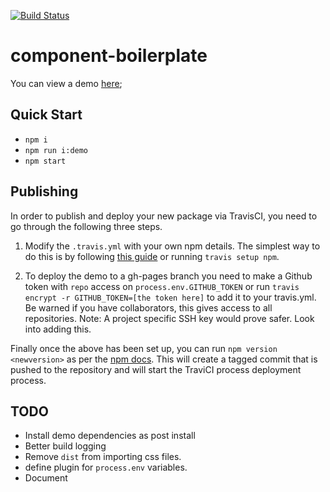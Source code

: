 [![Build Status](https://travis-ci.org/mderrick/react-component-boilerplate.svg?branch=master)](https://travis-ci.org/mderrick/react-component-boilerplate)

# component-boilerplate

You can view a demo [here](https://mderrick.github.io/boilerplate-react-component/);

## Quick Start

- `npm i`
- `npm run i:demo`
- `npm start`

## Publishing

In order to publish and deploy your new package via TravisCI, you need to go through the following three steps.

1. Modify the `.travis.yml` with your own npm details. The simplest way to do this is by following [this guide](https://docs.travis-ci.com/user/deployment/npm/) or running `travis setup npm`.

2. To deploy the demo to a gh-pages branch you need to make a Github token with `repo` access on `process.env.GITHUB_TOKEN` or run `travis encrypt -r GITHUB_TOKEN=[the token here]` to add it to your travis.yml. Be warned if you have collaborators, this gives access to all repositories. Note: A project specific SSH key would prove safer. Look into adding this.

Finally once the above has been set up, you can run `npm version <newversion>` as per the [npm docs](https://docs.npmjs.com/cli/version). This will create a tagged commit that is pushed to the repository and will start the TraviCI process deployment process.

## TODO
- Install demo dependencies as post install
- Better build logging
- Remove `dist` from importing css files.
- define plugin for `process.env` variables.
- Document
